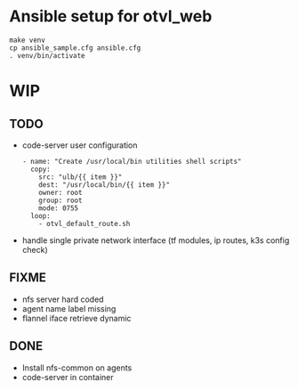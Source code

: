 # Ansible setup for otvl_web

    make venv
    cp ansible_sample.cfg ansible.cfg
    . venv/bin/activate

# WIP

## TODO

- code-server user configuration

      - name: "Create /usr/local/bin utilities shell scripts"
        copy:
          src: "ulb/{{ item }}"
          dest: "/usr/local/bin/{{ item }}"
          owner: root
          group: root
          mode: 0755
        loop:
          - otvl_default_route.sh

- handle single private network interface (tf modules, ip routes, k3s config check)


## FIXME

- nfs server hard coded
- agent name label missing
- flannel iface retrieve dynamic

## DONE

- Install nfs-common on agents
- code-server in container

